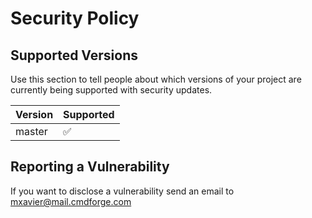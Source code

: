 # Security Policy

## Supported Versions

Use this section to tell people about which versions of your project are
currently being supported with security updates.

| Version | Supported          |
| ------- | ------------------ |
| master | :white_check_mark: |

## Reporting a Vulnerability

If you want to disclose a vulnerability send an email to mxavier@mail.cmdforge.com

